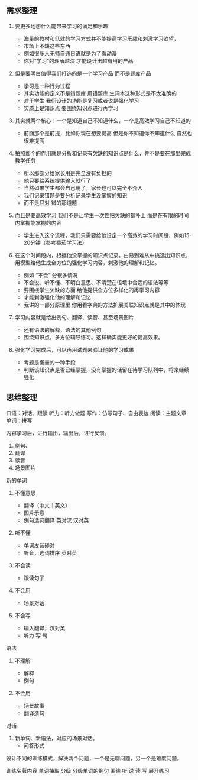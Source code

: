 ## 需求整理
1. 要更多地想什么能带来学习的满足和乐趣
    - 海量的教材和低效的学习方式并不能提高学习乐趣和刺激学习欲望，
    - 市场上不缺这些东西
    - 例如很多人无师自通日语就是为了看动漫
    - 你对“学习”的理解越深 才能设计出越有用的产品

2. 但是要明白值得我们打造的是一个学习产品 而不是题库产品
    - 学习是一种行为过程
    - 其实功能的定义不是错题库 用错题库 生词本这种形式是不太准确的
    - 对于学生 我们设计的功能是复习或者说是强化学习
    - 实质上是知识点 要围绕知识点进行再学习

3. 其实就两个核心：一个是知道自己不知道什么，一个是高效学习自己不知道的
    - 前面那个是前提，比如你现在想要提高 但是你不知道你不知道什么 自然也很难提高

4. 拍照那个的作用就是分析和记录有欠缺的知识点是什么，并不是要在那里完成教学任务 
    - 所以那部分给家长用是完全没有负担的
    - 他只要给系统提供输入就行了
    - 当然如果学生都会自己用了，家长也可以完全不介入
    - 我们记录错题是要分析记录学生没掌握的知识
    - 而不是只对 错的那道题

5. 而且是要高效学习 我们不是让学生一次性把欠缺的都补上 而是在有限的时间内掌握能掌握的内容
    - 学生进入这个流程，我们只需要给他设定一个高效的学习时间段，例如15-20分钟（参考番茄学习法）
    
6. 在这个时间段内，根据他没掌握的知识点记录，由易到难从中挑选出知识点，用模型给他生成全方位的强化学习内容，刺激他的理解和记忆。
    - 例如 “不会” 分很多情况
    - 不会说、听不懂、不明白意思、不清楚在语境中合适的语法等等
    - 要围绕学生欠缺的方面 给他提供全方位多样化的再学习内容
    - 才能刺激强化他的理解和记忆
    - 我讲的一部分原理里 你用看字典的方法扩展关联知识点就是其中的体现

7. 学习内容就是给出例句、翻译、读音、甚至场景图片
    - 还有语法的解释，语法的其他例句
    - 围绕知识点，多方位辅导练习。这样确实能更好的提高效果。
    
8. 强化学习完成后，可以再用试题来验证他的学习成果
    - 考题是衡量的一种手段
    - 判断该知识点是否已经掌握，没有掌握的话留在待学习队列中，将来继续强化
    

## 思维整理
口语：对话、跟读
听力：听力做题
写作：仿写句子、自由表达
阅读：主题文章
单词：拼写

内容学习后，进行输出，输出后，进行反馈。

1. 例句、
2. 翻译
3. 读音
4. 场景图片


新的单词
1. 不懂意思
    - 翻译（中文｜英文）
    - 图片示意
    - 例句选词翻译 英对汉 汉对英

2. 听不懂
    - 单词发音碰对
    - 听音，选词排序 英对英

3. 不会读
    - 跟读句子

4. 不会用
    - 场景对话

5. 不会写
    - 输入翻译，汉对英
    - 听力 写 句

语法
1. 不理解
    - 解释 
    - 例句

2. 不会用
    - 场景故事
    - 翻译造句

对话
1. 新单词、新语法，对应的场景对话。
    - 问答形式

设计不同的训练模式，解决两个问题，一个是无聊问题，另一个是难度问题。

训练名著内容
单词抽取 分级
分级单词的例句
围绕 听 说 读 写 展开练习
